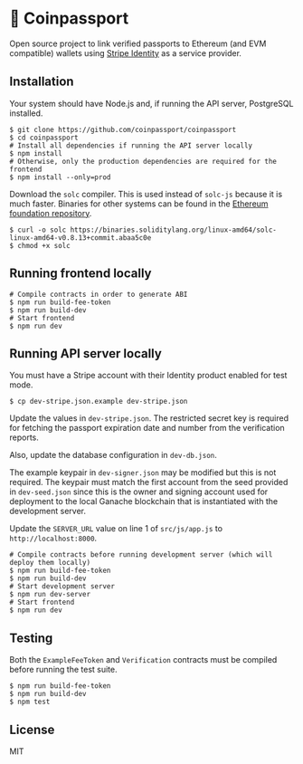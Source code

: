 # 🛂 Coinpassport

Open source project to link verified passports to Ethereum (and EVM compatible) wallets using [Stripe Identity](https://stripe.com/docs/identity) as a service provider.

## Installation

Your system should have Node.js and, if running the API server, PostgreSQL installed.

```
$ git clone https://github.com/coinpassport/coinpassport
$ cd coinpassport
# Install all dependencies if running the API server locally
$ npm install
# Otherwise, only the production dependencies are required for the frontend
$ npm install --only=prod
```

Download the `solc` compiler. This is used instead of `solc-js` because it is much faster. Binaries for other systems can be found in the [Ethereum foundation repository](https://github.com/ethereum/solc-bin/).
```
$ curl -o solc https://binaries.soliditylang.org/linux-amd64/solc-linux-amd64-v0.8.13+commit.abaa5c0e
$ chmod +x solc
```

## Running frontend locally

```
# Compile contracts in order to generate ABI
$ npm run build-fee-token
$ npm run build-dev
# Start frontend
$ npm run dev
```

## Running API server locally

You must have a Stripe account with their Identity product enabled for test mode.

```
$ cp dev-stripe.json.example dev-stripe.json
```

Update the values in `dev-stripe.json`. The restricted secret key is required for fetching the passport expiration date and number from the verification reports.

Also, update the database configuration in `dev-db.json`.

The example keypair in `dev-signer.json` may be modified but this is not required. The keypair must match the first account from the seed provided in `dev-seed.json` since this is the owner and signing account used for deployment to the local Ganache blockchain that is instantiated with the development server.

Update the `SERVER_URL` value on line 1 of `src/js/app.js` to `http://localhost:8000`.

```
# Compile contracts before running development server (which will deploy them locally)
$ npm run build-fee-token
$ npm run build-dev
# Start development server
$ npm run dev-server
# Start frontend
$ npm run dev
```

## Testing

Both the `ExampleFeeToken` and `Verification` contracts must be compiled before running the test suite.

```
$ npm run build-fee-token
$ npm run build-dev
$ npm test
```

## License

MIT
